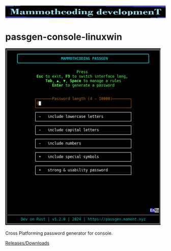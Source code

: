 ![alt text](./McDev_thin_900x70.png "McDev_thin_900x70.png")
# passgen-console-linuxwin

![alt text](./App_screen.png "passgen-console-linuxwin")

Cross Platforming password generator for console.

[Releases/Downloads](https://github.com/mammothcoding/passgen-console-linuxwin/releases/)
